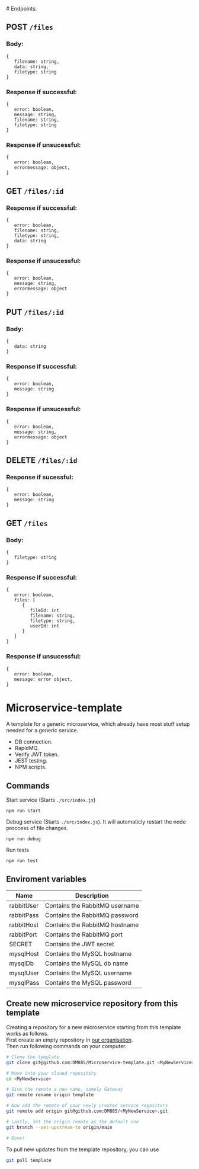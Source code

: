 \# Endpoints:

## POST `/files`
### Body:
```
{
   filename: string,
   data: string,
   filetype: string
}
```
### Response if successful:
```
{
   error: boolean,
   message: string,
   filename: string,
   filetype: string
}
```
### Response if unsucessful:
```
{
   error: boolean,
   errormessage: object,
}
```
## GET `/files/:id`
### Response if successful:
```
{
   error: boolean,
   filename: string,
   filetype: string,
   data: string
}
```
### Response if unsucessful:
```
{
   error: boolean,
   message: string,
   errormessage: object
}
```
## PUT `/files/:id`
### Body:
```
{
   data: string
}
```
### Response if successful:
```
{
   error: boolean,
   message: string
}
```
### Response if unsucessful:
```
{
   error: boolean,
   message: string,
   errormessage: object
}
```
## DELETE `/files/:id`
### Response if sucessful:
```
{
   error: boolean,
   message: string
}
```
## GET `/files`
### Body:
```
{
   filetype: string
}
```
### Response if successful:
```
{
   error: boolean,
   files: [
      {  
         fileId: int
         filename: string, 
         filetype: string,
         userId: int
      }
   ]
}
```
### Response if unsucessful:
```
{
   error: boolean,
   message: error object,
}
```


# Microservice-template
A template for a generic microservice, which already have most stuff setup needed for a generic service.
- DB connection.
- RapidMQ.
- Verify JWT token.
- JEST testing.
- NPM scripts.

## Commands
Start service (Starts `./src/index.js`)
```
npm run start
```


Debug service (Starts `./src/index.js`). It will automaticly restart the node proccess of file changes.
```
npm run debug
```

Run tests
```
npm run test
```

## Enviroment variables
| Name       | Description                    |
|------------|--------------------------------|
| rabbitUser | Contains the RabbitMQ username |
| rabbitPass | Contains the RabbitMQ password |
| rabbitHost | Contains the RabbitMQ hostname |
| rabbitPort | Contains the RabbitMQ port     |
| SECRET     | Contains the JWT secret        |
| mysqlHost  | Contains the MySQL hostname    |
| mysqlDb    | Contains the MySQL db name     |
| mysqlUser  | Contains the MySQL username    |
| mysqlPass  | Contains the MySQL password    |


## Create new microservice repository from this template
Creating a repository for a new microservice starting from this template works as follows.  
First create an empty repository in [our organisation](https://github.com/DM885).  
Then run following commands on your computer.
```sh
# Clone the template
git clone git@github.com:DM885/Microservice-template.git <MyNewService>

# Move into your cloned repository
cd <MyNewService>

# Give the remote a new name, namely Gateway
git remote rename origin template

# Now add the remote of your newly created service repository
git remote add origin git@github.com:DM885/<MyNewService>.git

# Lastly, set the origin remote as the default one
git branch --set-upstream-to origin/main

# Done!
```

To pull new updates from the template repository, you can use
```sh
git pull template
```


